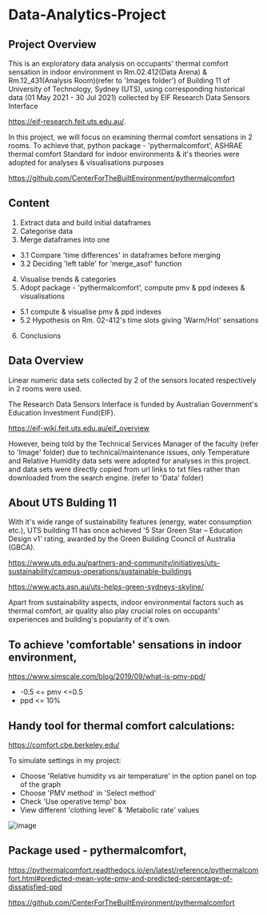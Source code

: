 # Data-Analytics-Project


## Project Overview

This is an exploratory data analysis on occupants' thermal comfort sensation in indoor environment in Rm.02.412(Data Arena) & Rm.12_431(Analysis Room)(refer to 'Images folder') of Building 11 of University of Technology, Sydney (UTS), using corresponding historical data (01 May 2021 - 30 Jul 2021) collected by EIF Research Data Sensors Interface 

https://eif-research.feit.uts.edu.au/.


In this project, we will focus on examining thermal comfort sensations in 2 rooms. To achieve that, python package - 'pythermalcomfort', ASHRAE thermal comfort Standard for indoor environments & it's theories were adopted for analyses & visualisations purposes

https://github.com/CenterForTheBuiltEnvironment/pythermalcomfort

## Content

1. Extract data and build initial dataframes
2. Categorise data
3. Merge dataframes into one
- 3.1 Compare 'time differences' in dataframes before merging
- 3.2 Deciding 'left table' for 'merge_asof' function
4. Visualise trends & categories
5. Adopt package - 'pythermalcomfort', compute pmv & ppd indexes & visualisations
- 5.1 compute & visualise pmv & ppd indexes
- 5.2 Hypothesis on Rm. 02-412's time slots giving 'Warm/Hot' sensations
6. Conclusions


## Data Overview


Linear numeric data sets collected by 2 of the sensors located respectively in 2 rooms were used.

The Research Data Sensors Interface is funded by Australian Government's Education Investment Fund(EIF).


https://eif-wiki.feit.uts.edu.au/eif_overview

However, being told by the Technical Services Manager of the faculty (refer to 'Image' folder) due to technical/maintenance issues, only Temperature and Relative Humidity data sets were adopted for analyses in this project. and data sets were directly copied from url links to txt files rather than downloaded from the search engine. (refer to 'Data' folder)


## About UTS Bulding 11

With it's wide range of sustainability features (energy, water consumption etc.), UTS building 11 has once achieved '5 Star Green Star – Education Design v1' rating, awarded by the Green Building Council of Australia (GBCA).

https://www.uts.edu.au/partners-and-community/initiatives/uts-sustainability/campus-operations/sustainable-buildings

https://www.acts.asn.au/uts-helps-green-sydneys-skyline/

Apart from sustainability aspects, indoor environmental factors such as thermal comfort, air quality also play crucial roles on occupants' experiences and building's popularity of it's own. 


## To achieve 'comfortable' sensations in indoor environment,
https://www.simscale.com/blog/2019/09/what-is-pmv-ppd/

 - -0.5 <= pmv <=0.5
 - ppd <= 10%

## Handy tool for thermal comfort calculations: 
https://comfort.cbe.berkeley.edu/

To simulate settings in my project:
 - Choose 'Relative humidity vs air temperature' in the option panel on top of the graph
 - Choose 'PMV method' in 'Select method'
 - Check 'Use operative temp' box
 - View different 'clothing level' & 'Metabolic rate' values


![image](https://user-images.githubusercontent.com/95272183/154760490-073db072-4120-4c13-93d7-682f528180c9.png)


## Package used - pythermalcomfort, 
https://pythermalcomfort.readthedocs.io/en/latest/reference/pythermalcomfort.html#predicted-mean-vote-pmv-and-predicted-percentage-of-dissatisfied-ppd

https://github.com/CenterForTheBuiltEnvironment/pythermalcomfort

